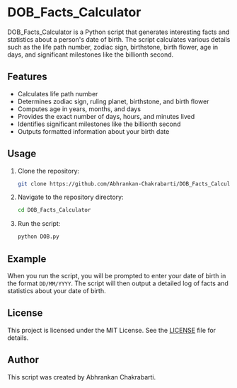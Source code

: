 # DOB_Facts_Calculator

DOB_Facts_Calculator is a Python script that generates interesting facts and statistics about a person's date of birth. The script calculates various details such as the life path number, zodiac sign, birthstone, birth flower, age in days, and significant milestones like the billionth second.

## Features

- Calculates life path number
- Determines zodiac sign, ruling planet, birthstone, and birth flower
- Computes age in years, months, and days
- Provides the exact number of days, hours, and minutes lived
- Identifies significant milestones like the billionth second
- Outputs formatted information about your birth date

## Usage

1. Clone the repository:
    ```bash
    git clone https://github.com/Abhrankan-Chakrabarti/DOB_Facts_Calculator.git
    ```
2. Navigate to the repository directory:
    ```bash
    cd DOB_Facts_Calculator
    ```
3. Run the script:
    ```bash
    python DOB.py
    ```

## Example

When you run the script, you will be prompted to enter your date of birth in the format `DD/MM/YYYY`. The script will then output a detailed log of facts and statistics about your date of birth.

## License

This project is licensed under the MIT License. See the [LICENSE](LICENSE) file for details.

## Author

This script was created by Abhrankan Chakrabarti.
